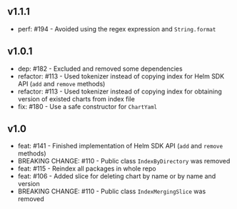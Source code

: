 ## v1.1.1
  - perf: #194 - Avoided using the regex expression and `String.format`

## v1.0.1
  - dep: #182 - Excluded and removed some dependencies
  - refactor: #113 - Used tokenizer instead of copying index for Helm SDK API (`add` and `remove` methods)
  - refactor: #113 - Used tokenizer instead of copying index for obtaining version of existed charts from index file
  - fix: #180 - Use a safe constructor for `ChartYaml`

## v1.0
  - feat: #141 - Finished implementation of Helm SDK API (`add` and `remove` methods)  
  - BREAKING CHANGE: #110 - Public class `IndexByDirectory` was removed  
  - feat: #115 - Reindex all packages in whole repo  
  - feat: #106 - Added slice for deleting chart by name or by name and version 
  - BREAKING CHANGE: #110 - Public class `IndexMergingSlice` was removed  
